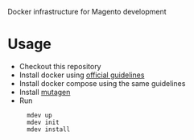 Docker infrastructure for Magento development

# Usage
- Checkout this repository
- Install docker using [official guidelines](https://docs.docker.com/install/)
- Install docker compose using the same guidelines
- Install [mutagen](https://mutagen.io/documentation/introduction/installation)
- Run 
  ```
    mdev up
    mdev init
    mdev install
  ```